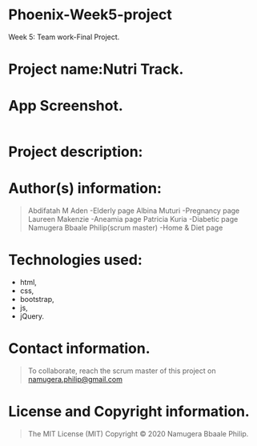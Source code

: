 # Phoenix-Week5-project
Week 5: Team work-Final Project.

# Project name:Nutri Track.

# App Screenshot.
<img src="">

# Project description:

# Author(s) information: 
> Abdifatah M Aden  -Elderly page
> Albina Muturi -Pregnancy page
> Laureen Makenzie  -Aneamia page
> Patricia Kuria  -Diabetic page
> Namugera Bbaale Philip(scrum master)  -Home & Diet page

# Technologies used: 
* html, 
* css, 
* bootstrap, 
* js,
* jQuery.


# Contact information.
> To collaborate, reach the scrum master of this project on namugera.philip@gmail.com

# License and Copyright information.
> The MIT License (MIT) Copyright © 2020 Namugera Bbaale Philip.
